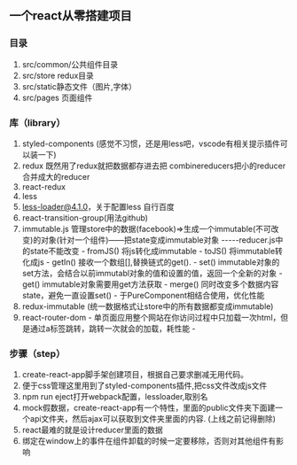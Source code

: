 ## 一个react从零搭建项目
### 目录
  1. src/common/公共组件目录
  2. src/store  redux目录
  3. src/static静态文件（图片,字体）
  4. src/pages 页面组件

### 库（library）
  1. styled-components (感觉不习惯，还是用less吧，vscode有相关提示插件可以装一下)
  2. redux 既然用了redux就把数据都存进去把 combinereducers把小的reducer合并成大的reducer
  3. react-redux
  4. less
  5. less-loader@4.1.0，关于配置less 自行百度
  6. react-transition-group(用法github)
  7. immutable.js 管理store中的数据(facebook)=>生成一个immutable(不可改变)的对象(针对一个组件)——把state变成immutable对象 -----reducer.js中的state不能改变
    - fromJS() 将js转化成immutable
    - toJS() 将immutable转化成js
    - getIn() 接收一个数组[],替换链式的get().
    - set() immutable对象的set方法，会结合以前immutabl对象的值和设置的值，返回一个全新的对象
    - get() immutable对象需要用get方法获取
    - merge() 同时改变多个数据内容state，避免一直设置set() 
    - 于PureComponent相结合使用，优化性能
  8. redux-immutable (统一数据格式让store中的所有数据都变成immutable)
  9. react-router-dom
    - 单页面应用整个网站在你访问过程中只加载一次html，但是通过a标签跳转，跳转一次就会的加载，耗性能
    - 
### 步骤（step）
  1. create-react-app脚手架创建项目，根据自己要求删减无用代码。
  2. 便于css管理这里用到了styled-components插件,把css文件改成js文件
  3. npm run eject打开webpack配置，lessloader,取别名
  4. mock假数据，create-react-app有一个特性，里面的public文件夹下面建一个api文件夹，然后ajax可以获取到文件夹里面的内容.  (上线之前记得删除)
  5. react最难的就是设计reducer里面的数据
  6. 绑定在window上的事件在组件卸载的时候一定要移除，否则对其他组件有影响
